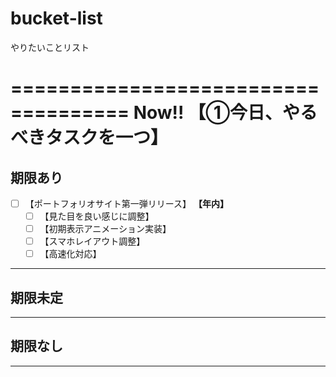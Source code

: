 # bucket-list
やりたいことリスト

====================================
Now!! 【①今日、やるべきタスクを一つ】
====================================

期限あり
------------------------------------
+ [ ] 【ポートフォリオサイト第一弾リリース】 **【年内】**
  + [ ] 【見た目を良い感じに調整】
  + [ ] 【初期表示アニメーション実装】
  + [ ] 【スマホレイアウト調整】
  + [ ] 【高速化対応】
_ _ _ _ _ _ _ _ _ _ _ _ _ _ _ _ _ _

期限未定
------------------------------------
_ _ _ _ _ _ _ _ _ _ _ _ _ _ _ _ _ _

期限なし
------------------------------------

_ _ _ _ _ _ _ _ _ _ _ _ _ _ _ _ _ _